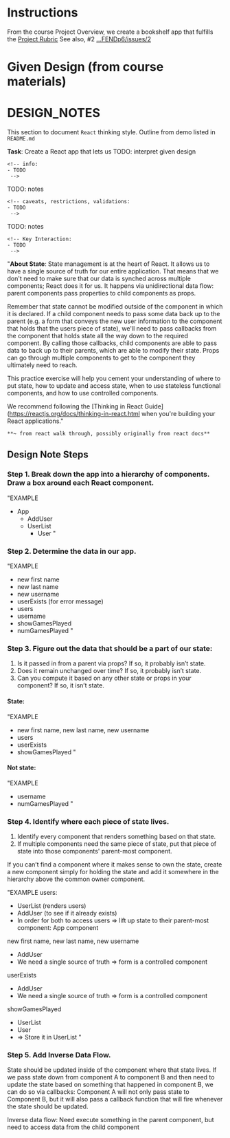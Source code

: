 # Instructions

From the course Project Overview, we create a bookshelf app that fulfills the [Project Rubric](https://review.udacity.com/#!/rubrics/918/view) See also, #2 [...FENDp6/issues/2](https://github.com/rudimusmaximus/FENDp6/issues/2)

# Given Design (from course materials)

# DESIGN_NOTES
This section to document `React` thinking style. Outline from demo listed in `README.md`  

**Task**: Create a React app that lets us TODO: interpret given design

```
<!-- info:
- TODO
 -->
```

TODO: notes

```
<!-- caveats, restrictions, validations:
- TODO
 -->
```
TODO: notes

```
<!-- Key Interaction:
- TODO
 -->
```

  "**About State**: State management is at the heart of React. It allows us to have a single source of truth for our entire application. That means that we don't need to make sure that our data is synched across multiple components; React does it for us. It happens via unidirectional data flow: parent components pass properties to child components as props.

  Remember that state cannot be modified outside of the component in which it is declared. If a child component needs to pass some data back up to the parent (e.g. a form that conveys the new user information to the component that holds that the users piece of state), we'll need to pass callbacks from the component that holds state all the way down to the required component. By calling those callbacks, child components are able to pass data to back up to their parents, which are able to modify their state. Props can go through multiple components to get to the component they ultimately need to reach.

  This practice exercise will help you cement your understanding of where to put state, how to update and access state, when to use stateless functional components, and how to use controlled components.

  We recommend following the [Thinking in React Guide](https://reactjs.org/docs/thinking-in-react.html when you're building your React applications."  
  
    **~ from react walk through, possibly originally from react docs**

## Design Note Steps
### Step 1. Break down the app into a hierarchy of components. Draw a box around each React component.
"EXAMPLE
- App
  - AddUser
  - UserList
    - User
"

### Step 2. Determine the data in our app.  
"EXAMPLE
- new first name
- new last name
- new username
- userExists (for error message)
- users
- username
- showGamesPlayed
- numGamesPlayed
"  

### Step 3. Figure out the data that should be a part of our state:

1.  Is it passed in from a parent via props? If so, it probably isn’t state.
2.  Does it remain unchanged over time? If so, it probably isn’t state.
3.  Can you compute it based on any other state or props in your component?
    If so, it isn’t state.

#### State:

"EXAMPLE
- new first name, new last name, new username
- users
- userExists
- showGamesPlayed
"  

#### Not state:
"EXAMPLE
- username
- numGamesPlayed
"

### Step 4. Identify where each piece of state lives.

1.  Identify every component that renders something based on that state.
2.  If multiple components need the same piece of state, put that piece of state into those components' parent-most component.

If you can’t find a component where it makes sense to own the state, create
a new component simply for holding the state and add it somewhere in the
hierarchy above the common owner component.  

"EXAMPLE
users:

- UserList (renders users)
- AddUser (to see if it already exists)
- In order for both to access users => lift up state to their parent-most component: App component

new first name, new last name, new username

- AddUser
- We need a single source of truth => form is a controlled component

userExists

- AddUser
- We need a single source of truth => form is a controlled component

showGamesPlayed

- UserList
- User
- => Store it in UserList
"  

### Step 5. Add Inverse Data Flow.

State should be updated inside of the component where that state lives.
If we pass state down from component A to component B and then need to update
the state based on something that happened in component B, we can do so via
callbacks: Component A will not only pass state to Component B, but it will
also pass a callback function that will fire whenever the state should be updated.

Inverse data flow: Need execute something in the parent component, but need to access data from the child component
